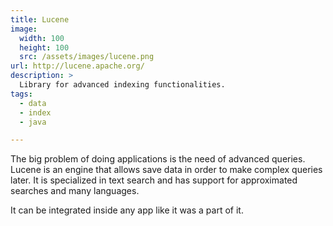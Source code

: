 ```yaml
---
title: Lucene
image: 
  width: 100
  height: 100
  src: /assets/images/lucene.png
url: http://lucene.apache.org/
description: >
  Library for advanced indexing functionalities.
tags:
  - data
  - index
  - java

---
```

The big problem of doing applications is
the need of advanced queries.
Lucene is an engine that allows save data
in order to make complex queries later.
It is specialized in text search
and has support for approximated searches
and many languages.

It can be integrated inside any app
like it was a part of it.

